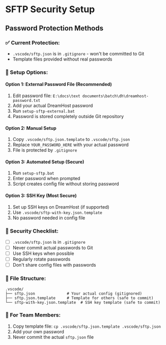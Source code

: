 # SFTP Security Setup

## Password Protection Methods

### ✅ Current Protection:
- `.vscode/sftp.json` is in `.gitignore` - won't be committed to Git
- Template files provided without real passwords

### 🔐 Setup Options:

#### Option 1: External Password File (Recommended)
1. Edit password file: `E:\docs\text documents\batch\dh\dreamhost-password.txt`
2. Add your actual DreamHost password
3. Run `setup-sftp-external.bat`
4. Password is stored completely outside Git repository

#### Option 2: Manual Setup
1. Copy `.vscode/sftp.json.template` to `.vscode/sftp.json`
2. Replace `YOUR_PASSWORD_HERE` with your actual password
3. File is protected by `.gitignore`

#### Option 3: Automated Setup (Secure)
1. Run `setup-sftp.bat`
2. Enter password when prompted
3. Script creates config file without storing password

#### Option 3: SSH Key (Most Secure)
1. Set up SSH keys on DreamHost (if supported)
2. Use `.vscode/sftp-with-key.json.template`
3. No password needed in config file

### 🚨 Security Checklist:
- [ ] `.vscode/sftp.json` is in `.gitignore`
- [ ] Never commit actual passwords to Git
- [ ] Use SSH keys when possible
- [ ] Regularly rotate passwords
- [ ] Don't share config files with passwords

### 📁 File Structure:
```
.vscode/
├── sftp.json              # Your actual config (gitignored)
├── sftp.json.template     # Template for others (safe to commit)
└── sftp-with-key.json.template  # SSH key template (safe to commit)
```

### 🔄 For Team Members:
1. Copy template file: `cp .vscode/sftp.json.template .vscode/sftp.json`
2. Add your own password
3. Never commit the actual `sftp.json` file
